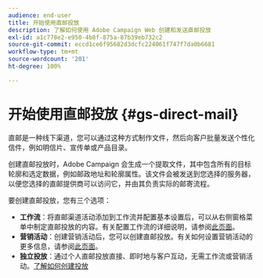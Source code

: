 ```yaml
---
audience: end-user
title: 开始使用直邮投放
description: 了解如何使用 Adobe Campaign Web 创建和发送直邮投放
exl-id: a1c778e2-e950-4b8f-875a-87b39eb732c2
source-git-commit: eccd1ce6f95682d3dcfc224061f747f7da0b6681
workflow-type: tm+mt
source-wordcount: '201'
ht-degree: 100%

---
```



# 开始使用直邮投放 {#gs-direct-mail}

直邮是一种线下渠道，您可以通过这种方式制作文件，然后向客户批量发送个性化信件，例如明信片、宣传单或产品目录。

创建直邮投放时，Adobe Campaign 会生成一个提取文件，其中包含所有的目标轮廓和选定数据，例如邮政地址和轮廓属性。该文件会被发送到您选择的服务器，以便您选择的直邮提供商可以访问它，并由其负责实际的邮寄流程。

要创建直邮投放，您有三个选项：

* **工作流**：将直邮渠道活动添加到工作流并配置基本设置后，可以从右侧窗格菜单中制定直邮投放的内容。有关配置工作流的详细说明，请参阅[此页面](../workflows/gs-workflow-creation.md)。
* **营销活动**：创建营销活动后，您可以创建直邮投放。有关如何设置营销活动的更多信息，请参阅[此页面](../campaigns/gs-campaigns.md)。
* **独立投放**：通过个人直邮投放直接、即时地与客户互动，无需工作流或营销活动。[了解如何创建投放](../msg/gs-deliveries.md)

<!--
<table style="table-layout:fixed"><tr style="border: 0;">
<td>
<a href="create-push.md">
<img alt="Create a push delivery" src="assets/do-not-localize/push_create.jpeg">
</a>
<div><a href="create-push.md"><strong>Create a push delivery</strong>
</div>
<p>
</td>
<td>
<a href="content-push.md">
<img alt="Design a push delivery" src="assets/do-not-localize/push_design.jpeg">
</a>
<div>
<a href="content-push.md"><strong>Design a push delivery<strong></strong></a>
</div>
<p></td>
<td>
<a href="send-push.md">
<img alt="Send a push delivery" src="assets/do-not-localize/push_send.jpeg">
</a>
<div>
<a href="send-push.md"><strong>Send a push delivery</strong></a>
</div>
<p>
</td>
<td>
<a href="send-push.md">
<img alt="Push delivery report" src="assets/do-not-localize/push_report.jpeg">
</a>
<div>
<a href="send-push.md"><strong>Push delivery report</strong></a>
</div>
<p>
</td>
</tr></table>
-->
